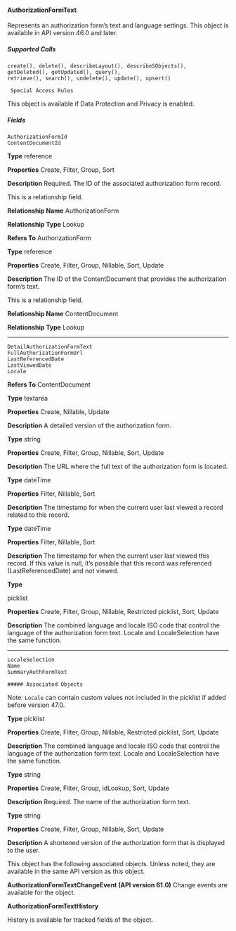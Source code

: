 #### AuthorizationFormText

Represents an authorization form’s text and language settings. This object is available in API version 46.0 and later.

##### Supported Calls
```
create(), delete(), describeLayout(), describeSObjects(), getDeleted(), getUpdated(), query(),
retrieve(), search(), undelete(), update(), upsert()

 Special Access Rules

```
This object is available if Data Protection and Privacy is enabled.

##### Fields

```
AuthorizationFormId
ContentDocumentId

```

**Type**
reference

**Properties**
Create, Filter, Group, Sort

**Description**
Required. The ID of the associated authorization form record.

This is a relationship field.

**Relationship Name**
AuthorizationForm

**Relationship Type**
Lookup

**Refers To**
AuthorizationForm

**Type**
reference

**Properties**
Create, Filter, Group, Nillable, Sort, Update

**Description**
The ID of the ContentDocument that provides the authorization form’s text.

This is a relationship field.

**Relationship Name**
ContentDocument

**Relationship Type**
Lookup


-----

```
DetailAuthorizationFormText
FullAuthorizationFormUrl
LastReferencedDate
LastViewedDate
Locale

```

**Refers To**
ContentDocument

**Type**
textarea

**Properties**
Create, Nillable, Update

**Description**
A detailed version of the authorization form.

**Type**
string

**Properties**
Create, Filter, Group, Nillable, Sort, Update

**Description**
The URL where the full text of the authorization form is located.

**Type**
dateTime

**Properties**
Filter, Nillable, Sort

**Description**
The timestamp for when the current user last viewed a record related to this
record.

**Type**
dateTime

**Properties**
Filter, Nillable, Sort

**Description**
The timestamp for when the current user last viewed this record. If this value is
null, it’s possible that this record was referenced (LastReferencedDate)
and not viewed.

**Type**

picklist

**Properties**
Create, Filter, Group, Nillable, Restricted picklist, Sort, Update

**Description**
The combined language and locale ISO code that control the language of the
authorization form text. Locale and LocaleSelection have the same
function.


-----

```
LocaleSelection
Name
SummaryAuthFormText

##### Associated Objects

```

Note: `Locale` can contain custom values not included in the picklist
if added before version 47.0.

**Type**
picklist

**Properties**
Create, Filter, Group, Nillable, Restricted picklist, Sort, Update

**Description**
The combined language and locale ISO code that control the language of the
authorization form text. Locale and LocaleSelection have the same
function.

**Type**
string

**Properties**
Create, Filter, Group, idLookup, Sort, Update

**Description**
Required. The name of the authorization form text.

**Type**
string

**Properties**
Create, Filter, Group, Nillable, Sort, Update

**Description**
A shortened version of the authorization form that is displayed to the user.


This object has the following associated objects. Unless noted, they are available in the same API version as this object.

**AuthorizationFormTextChangeEvent (API version 61.0)**
Change events are available for the object.

**AuthorizationFormTextHistory**

History is available for tracked fields of the object.
